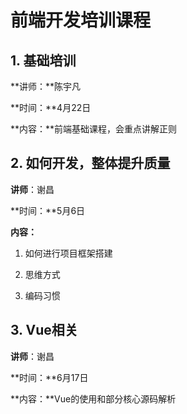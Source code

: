 # 前端开发培训课程

## 1. 基础培训

**讲师：**陈宇凡

**时间：**4月22日

**内容：**前端基础课程，会重点讲解正则



## 2. 如何开发，整体提升质量

**讲师**：谢昌

**时间：**5月6日

**内容：** 

1. 如何进行项目框架搭建

2. 思维方式

3. 编码习惯



## 3. Vue相关

**讲师**：谢昌

**时间：**6月17日

**内容：**Vue的使用和部分核心源码解析